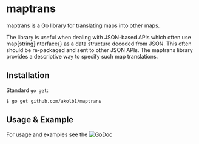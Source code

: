 # maptrans

maptrans is a Go library for translating maps into other maps. 

The library is useful when dealing with JSON-based APIs which often use 
map[string]interface{} as a data structure decoded from JSON. This often 
should be re-packaged and sent to other JSON APIs. The maptrans library 
provides a descriptive way to specify such map translations.

## Installation

Standard `go get`:

```
$ go get github.com/akolb1/maptrans
```

## Usage & Example

For usage and examples see the
[![GoDoc](https://godoc.org/github.com/akolb1/maptrans?status.svg)](https://godoc.org/github.com/akolb1/maptrans)
